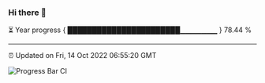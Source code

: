 ### Hi there 👋

⏳ Year progress { ███████████████████████▁▁▁▁▁▁▁ } 78.44 %

---

⏰ Updated on Fri, 14 Oct 2022 06:55:20 GMT

![Progress Bar CI](https://github.com/ZhaoGui/ZhaoGui/workflows/Progress%20Bar%20CI/badge.svg)
